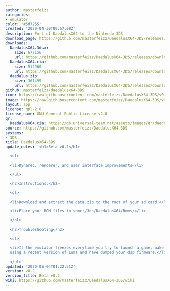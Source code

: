 ```yaml
---
author: masterfeizz
categories:
- emulator
color: '#5d7255'
created: '2020-04-30T00:57:08Z'
description: Port of DaedalusX64 to the Nintendo 3DS
download_page: https://github.com/masterfeizz/DaedalusX64-3DS/releases/tag/v0.2
downloads:
  DaedalusX64.3dsx:
    size: 677156
    url: https://github.com/masterfeizz/DaedalusX64-3DS/releases/download/v0.2/DaedalusX64.3dsx
  DaedalusX64.cia:
    size: 512960
    url: https://github.com/masterfeizz/DaedalusX64-3DS/releases/download/v0.2/DaedalusX64.cia
  daedalus.zip:
    size: 361499
    url: https://github.com/masterfeizz/DaedalusX64-3DS/releases/download/v0.2/daedalus.zip
github: masterfeizz/daedalusx64-3DS
icon: https://raw.githubusercontent.com/masterfeizz/DaedalusX64-3DS/v0.2/Source/SysCTR/Resources/icon.png
image: https://raw.githubusercontent.com/masterfeizz/DaedalusX64-3DS/v0.2/Source/SysCTR/Resources/banner.png
layout: app
license: gpl-2.0
license_name: GNU General Public License v2.0
qr:
  DaedalusX64.cia: https://db.universal-team.net/assets/images/qr/daedalusx64.cia.png
source: https://github.com/masterfeizz/DaedalusX64-3DS
systems:
- 3DS
title: DaedalusX64-3DS
update_notes: '<h1>Beta v0.2</h1>

  <ul>

  <li>Dynarec, renderer, and user interface improvements</li>

  </ul>

  <h2>Instructions:</h2>

  <ol>

  <li>Download and extract the data.zip to the root of your sd card.</li>

  <li>Place your ROM files in sdmc:/3ds/DaedalusX64/Roms/</li>

  </ol>

  <h2>Troubleshooting</h2>

  <ul>

  <li>If the emulator freezes everytime you try to launch a game, make sure you are
  using a recent version of Luma and have dumped your dsp firmware.</li>

  </ul>'
updated: '2020-05-04T01:22:51Z'
version: v0.2
version_title: Beta v0.2
wiki: https://github.com/masterfeizz/DaedalusX64-3DS/wiki
---
```

